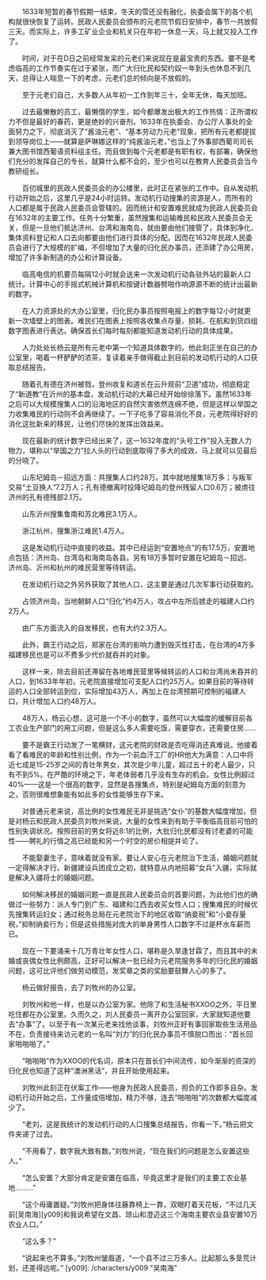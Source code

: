 　　1633年短暂的春节假期一结束，冬天的雪还没有融化，执委会属下的各个机构就很快恢复了运转。民政人民委员会颁布的元老院节假日安排中，春节一共放假三天。而实际上，许多工矿业企业和机关只在年初一休息一天，马上就又投入工作了。

　　时间，对于在D日之前经常发呆的元老们来说现在是最宝贵的东西。要不是考虑临高的工作节奏实在过于紧张，而广大归化民和契约奴一年到头也休息不到几天，总得让人喘息一下的考虑，元老们总的倾向是不放假的。

　　至于元老们自己，大多数人从年初一工作到年三十，全年无休，每天加班。

　　过去最懒散的员工，最懒惰的学生，如今都爆发出极大的工作热情：正所谓权力不但是最好的春药，更是绝妙的兴奋剂。1633年在执委会、办公厅人事处的全面努力之下，彻底消灭了“酱油元老”、“基本劳动力元老”现象，把所有元老都提拔到领导岗位上——就算是萨琳娜这样的“纯酱油元老，”也当上了外事部西葡司司长兼大图书馆西葡语资料组主任。而且做到每个元老都是有职有权，有部署，确保他们充分的发挥自己的专长，就算什么都不会的，至少也可以在教育人民委员会当今教研组长。

　　百仞城里的民政人民委员会的办公楼里，此时正在紧张的工作中。自从发动机行动开始之后，这里几乎是24小时运转。发动机行动搜集的资源是人，而所有的人口都是属于民政人民委员会管辖的。因而统计和安置难民就成为民政人民委员会在1632年的主要工作。任务十分繁重，虽然搜集和运输难民和民政人民委员会无关，但是一旦他们抵达济州、台湾和海南岛，就由要由他们接管了，具体到净化、集体资料登记和人口去向都要由他们进行具体的分配。因而在1632年民政人民委员会进行了大规模的扩编，不但增加了大量的归化民办事员，还添建了办公用房，增加了许多新制造的办公和计算设备。

　　临高电信的机要员每隔12小时就会送来一次发动机行动各驻外站的最新人口统计。计算中心的手摇式机械计算机和按键计数器劈啪作响源源不断的统计出最新的数字。

　　在人力资源处的大办公室里，归化民办事员按照电报上的数字每12小时就更新一次墙壁上的图表。难民们在图表上按照各收集点存量、损耗、在航和到货四组数字图表进行表达。确保首长们每时每刻都能知道发动机行动的具体成果。

　　人力处处长杨云是所有元老中第一个知道具体数字的。他此刻正坐在自己的办公室里，喝着一杯酽酽的浓茶，复读着亲手做得截止到目前的发动机行动的人口获取总结报告。

　　随着孔有德在济州被戮，登州收复和道长在云升观前“卫道”成功，彻底稳定了“新道教”在沂州的基本盘，发动机行动的大幕已经开始徐徐落下。虽然1633年之后可以大规模搜集人口的沿海地区的自然灾害依然连绵不绝，但是这样以举国之力收集难民的行动则不会再继续了。一下子吃多了容易消化不良，元老院得好好的消化这批新来的移民，让他们尽快的发挥出效益来。

　　现在最新的统计数字已经出来了，这一1632年度的“头号工作”投入无数人力物力，堪称以“举国之力”拉人头的行动到底取得了多大的成效，马上就可以见最后的分晓了。

　　山东圮姆岛－招远方面：共搜集人口约28万。其中就地搜集18万多；与叛军交易“土豆换人”7.2万人；孔有德撤离时投降圮姆岛的登州残留人口0.6万；被虏往济州的孔有德残部2.1万。

　　山东沂州搜集鲁南和苏北难民3.1万人。

　　浙江杭州，搜集浙江难民1.4万人。

　　这是发动机行动中直接的收益。其中已经运到“安置地点”的有17.5万，安置地点包括：济州岛、台湾岛和海南岛各县。另有18万多暂时安置在圮姆岛－招远、济州岛、沂州和杭州的难民营里等待转运。

　　在发动机行动之外另外获取了其他人口，这主要是通过几次军事行动获取的。

　　占领济州岛，当地朝鲜人口“归化”约4万人，攻占中左所后掳走的福建人口约2万人。

　　由广东方面流入的自发移民，也有大约2.3万人。

　　此外，霸王行动之后，郑家在台湾的影响力遭到毁灭性打击，在台湾的4万多福建移民也是可以不费多少代价就吞并的对象。

　　这样一来，除去目前还滞留在各地难民营里等候转运的人口和台湾尚未吞并的人口，到1633年年初，元老院直接增加可支配人口约25万人。如果目前的等待转运的人口全部转运到位，实际增加43万人，再加上在台湾预期可控制的福建人口，共计增加人口约48万人。

　　48万人，杨云心想，这可是一个不小的数字，虽然可以大幅度的缓解目前各工农业生产部门的用工问题，但是这么多人需要吃饭，需要穿衣，还需要住房……

　　要不是霸王行动发了一笔横财，这元老院的财政是否吃得消还真难说。他接着看了看难民的年龄和性别比例，作为一个前血汗工厂的HR他大为满意：人口中将近七成是15-25岁之间的青壮年男女，其次是少年儿童，超过五十的老人最少，只有不到5%。在严酷的环境之下，年老体弱者几乎没有生存的机会。女性比例超过40%——这是一个很高的数字，显然是各搜集点，特别是屺姆岛方面的刻意为之，否则很难想象能有如此多的女性能够生存下来。

　　对普通元老来说，高比例的女性难民无非是挑选“女仆”的基数大幅度增加，但是对杨云和民政人民委员刘牧州来说，大量的女性来到有助于平衡临高目前可怕的性别失调状况。按照目前的男女将近8:1的比例，大批归化民都没有讨老婆的可能性——聘礼的行情之高已经能和另一个时空的房价相提并论了。

　　不能娶妻生子，意味着就没有家。要让人安心在元老院治下生活，婚姻问题就一定得解决才行。新疆建设兵团成立之初，就特意从内地招募“女兵”入疆，实际就是解决入疆将士的婚姻问题。

　　如何解决移民的婚姻问题一直是民政人民委员会的首要问题，为此他们也的确做过一些努力：派人专门到广东、福建和江西去收买女性人口；搜集难民的时候优先搜集转运妇女；通过税务总局在元老院治下的地区收取“纳妾税”和“小妾存量税，”抑制纳妾行为；但是这些措施对庞大的单身男性人口数字不过是杯水车薪而已。

　　现在一下要涌来十几万青壮年女性人口，堪称是久旱逢甘霖了。而且其中的未婚或丧偶女性比例颇高，正好可以解决一批已经为元老院服务多年的归化民的婚姻问题，这可比评他们做劳动模范，发奖章之类的奖励要鼓舞人心的多了。

　　杨云做好报告，去了刘牧州的办公室。

　　刘牧州和他一样，也是以办公室为家。他除了和生活秘书XXOO之外，平日里吃住都在办公室里。久而久之，刘人民委员一离开办公室回家，大家就知道他要去“办事”了。以至于有一次某元老来找他谈事，刘牧州正好有事回家取些生活用品不在，负责接待来访元老的一名叫“刘力”的归化民办事员不慎脱口而出：“首长回家啪啪啪了。”

　　“啪啪啪”作为XXOO的代名词，原本只在首长们中间流传，如今渐渐的资深的归化民也知道了这种“澳洲黑话”，并且开始使用起来。

　　刘牧州此刻正在伏案工作——他身为民政人民委员，担负的工作即多且杂。发动机行动开始之后，工作量成倍增加，精力不够，连去“啪啪啪”的次数都大幅度减少了。

　　“老刘，这是我统计的发动机行动的人口搜集总结报告，你看一下。”杨云把文件夹递了过去。

　　“不用看了，数字我大致有数。”刘牧州说，“现在我们的问题是怎么安置这些人。”

　　“怎么安置？大部分肯定是安置在临高，毕竟这里才是我们的主要工农业基地………”

　　“这个毋庸置疑。”刘牧州把身体往藤靠椅上一靠，双眼盯着天花板，“不过几天前[吴南海][y009]和我说希望在文昌、琼山和澄迈这三个海南主要农业县安置10万农业人口。”

　　“这么多？”

　　“说起来也不算多。”刘牧州皱眉道，“一个县不过三万多人。比起那么多垦荒计划，还差得远呢。”
[y009]: /characters/y009 "吴南海"
